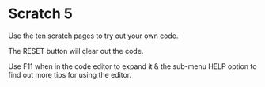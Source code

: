 # Scratch 5

Use the ten scratch pages to try out your own code.

The RESET button will clear out the code.

Use F11 when in the code editor to expand it & the sub-menu HELP option to find out more tips for using the editor.
